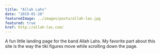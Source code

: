 ```yaml
---
title: "Allah Lahs"
date: "2019-01-28"
featuredImage: ../images/posts/allah-las.jpg
featured: true
href: http://allah-las.com/
---
```


A fun little landing page for the band Allah Lahs. My favorite part about this site is the way the tiki figures move while scrolling down the page.
